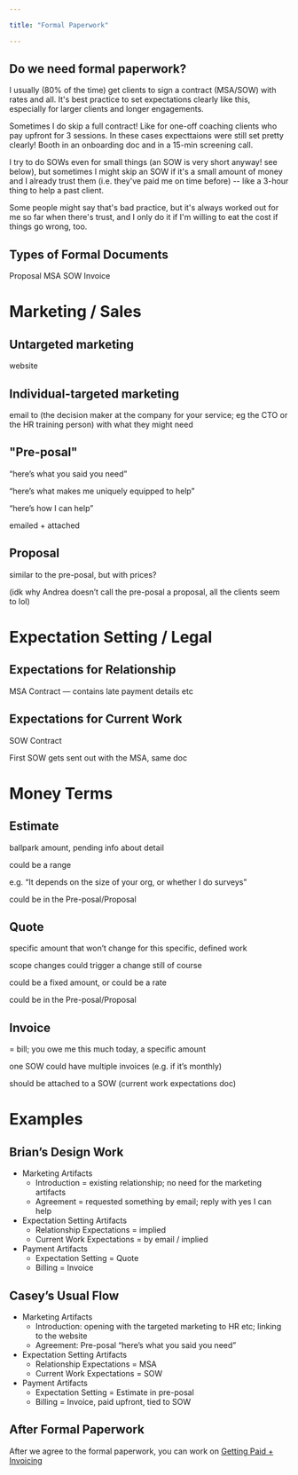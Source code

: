 ```yaml
---

title: "Formal Paperwork"

---
```


## Do we need formal paperwork?
I usually (80% of the time) get clients to sign a contract (MSA/SOW) with rates and all. It's best practice to set expectations clearly like this, especially for larger clients and longer engagements.

Sometimes I do skip a full contract! Like for one-off coaching clients who pay upfront for 3 sessions. In these cases expecttaions were still set pretty clearly! Booth in an onboarding doc and in a 15-min screening call.

I try to do SOWs even for small things (an SOW is very short anyway! see below), but sometimes I might skip an SOW if it's a small amount of money and I already trust them (i.e. they've paid me on time before) -- like a 3-hour thing to help a past client.

Some people might say that's bad practice, but it's always worked out for me so far when there's trust, and I only do it if I'm willing to eat the cost if things go wrong, too.

## Types of Formal Documents
Proposal
MSA
SOW
Invoice


# Marketing / Sales

## Untargeted marketing

website

## Individual-targeted marketing

email to (the decision maker at the company for your service; eg the CTO or the HR training person) with what they might need

## "Pre-posal"

“here’s what you said you need”

“here’s what makes me uniquely equipped to help”

“here’s how I can help”

emailed + attached

## Proposal

similar to the pre-posal, but with prices?

(idk why Andrea doesn’t call the pre-posal a proposal, all the clients seem to lol)

# Expectation Setting / Legal

## Expectations for Relationship

MSA Contract — contains late payment details etc

## Expectations for Current Work

SOW Contract

First SOW gets sent out with the MSA, same doc

# Money Terms

## Estimate

ballpark amount, pending info about detail

could be a range

e.g. “It depends on the size of your org, or whether I do surveys”

could be in the Pre-posal/Proposal

## Quote

specific amount that won’t change for this specific, defined work

scope changes could trigger a change still of course

could be a fixed amount, or could be a rate

could be in the Pre-posal/Proposal

## Invoice

= bill; you owe me this much today, a specific amount

one SOW could have multiple invoices (e.g. if it’s monthly)

should be attached to a SOW (current work expectations doc)

# Examples

## Brian’s Design Work

-   Marketing Artifacts
    -   Introduction = existing relationship; no need for the marketing artifacts
    -   Agreement = requested something by email; reply with yes I can help
-   Expectation Setting Artifacts
    -   Relationship Expectations = implied
    -   Current Work Expectations = by email / implied
-   Payment Artifacts
    -   Expectation Setting = Quote
    -   Billing = Invoice

## Casey’s Usual Flow

-   Marketing Artifacts
    -   Introduction: opening with the targeted marketing to HR etc; linking to the website
    -   Agreement: Pre-posal “here’s what you said you need”
-   Expectation Setting Artifacts
    -   Relationship Expectations = MSA
    -   Current Work Expectations = SOW
-   Payment Artifacts
    -   Expectation Setting = Estimate in pre-posal
    -   Billing = Invoice, paid upfront, tied to SOW


## After Formal Paperwork
After we agree to the formal paperwork, you can work on [Getting Paid + Invoicing](Getting%20Paid%20+%20Invoicing.md)